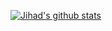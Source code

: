 [![Jihad's github stats](https://github-readme-stats.vercel.app/api?username=jihadkhawaja&show_icons=true&theme=radical&hide=["contribs","issues"])](https://github.com/jihadkhawaja)
